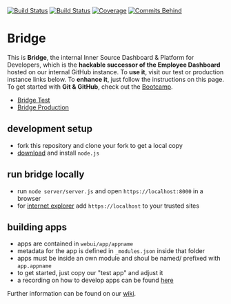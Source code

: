 [![Build Status](https://bridge-ci.mo.sap.corp/job/BridgePush/badge/icon)](https://bridge-ci.mo.sap.corp/job/BridgePush/) [![Build Status](https://bridge-ci.mo.sap.corp/job/BridgeChecksBadge/ws/badge/eslint.svg)](https://bridge-ci.mo.sap.corp/job/BridgeChecks/)
[![Coverage](https://bridge-ci.mo.sap.corp/job/BridgePush/ws/badge/coverage.svg)](https://bridge-ci.mo.sap.corp/job/BridgePush/ws/coverage/results/coverage.txt)
[![Commits Behind](https://bridge-master.mo.sap.corp/badge/prodstatus.svg)](https://bridge.mo.sap.corp/#/status)

# Bridge

This is **Bridge**, the internal Inner Source Dashboard & Platform for Developers, 
which is the **hackable successor of the Employee Dashboard** hosted on our internal GitHub instance. 
To **use it**, visit our test or production instance links below. 
To **enhance it**, just follow the instructions on this page.
To get started with **Git & GitHub**, check out the [Bootcamp](https://github-bootcamp.mo.sap.corp). 

* [Bridge Test](https://bridge-master.mo.sap.corp)
* [Bridge Production](https://bridge.mo.sap.corp)

## development setup
* fork this repository and clone your fork to get a local copy
* [download](http://nodejs.org/) and install `node.js`

## run bridge locally
* run `node server/server.js` and open `https://localhost:8000` in a browser
* for [internet explorer](http://thefunniestpictures.com/wp-content/uploads/2013/09/funny-browsers-Internet-Explorer-slow.jpg) add `https://localhost` to your trusted sites

## building apps
* apps are contained in `webui/app/appname`
* metadata for the app is defined in `_modules.json` inside that folder
* apps must be inside an own module and shoul be named/ prefixed with `app.appname`
* to get started, just copy our "test app" and adjust it
* a recording on how to develop apps can be found [here](https://sap.emea.pgiconnect.com/p3ik7dpuqve/)

Further information can be found on our [wiki](https://github.wdf.sap.corp/bridge/bridge/wiki).
